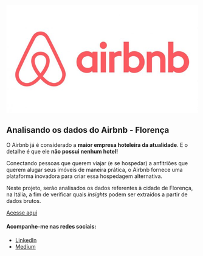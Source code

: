 <p align="center">
  <img src="https://raw.githubusercontent.com/wagnerscerqueira/analise_airbnb_florenca/main/img/Airbnb-Logo.jpg" alt="Airbnb" height=50%>
</p>

## Analisando os dados do Airbnb - Florença

O Airbnb já é considerado a **maior empresa hoteleira da atualidade**. E o detalhe é que ele **não possui nenhum hotel!**

Conectando pessoas que querem viajar (e se hospedar) a anfitriões que querem alugar seus imóveis de maneira prática, o Airbnb fornece uma plataforma inovadora para criar essa hospedagem alternativa.

Neste projeto, serão analisados os dados referentes à cidade de Florença, na Itália, a fim de verificar quais *insights* podem ser extraídos a partir de dados brutos.

[Acesse aqui](https://bit.ly/34PdnOM)

#### **Acompanhe-me nas redes sociais:**
* [LinkedIn](https://www.linkedin.com/in/wagnerscerqueira/)
* [Medium](https://medium.com/@wagnerscerqueira)
